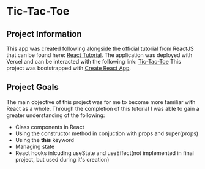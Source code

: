 # Tic-Tac-Toe
## Project Information
This app was created following alongside the official tutorial from ReactJS that can be found here: [React Tutorial](https://reactjs.org/tutorial/tutorial.html).
The application was deployed with Vercel and can be interacted with the following link:  [Tic-Tac-Toe](https://tic-tac-toe-lake-mu.vercel.app/)
This project was bootstrapped with [Create React App](https://github.com/facebook/create-react-app).

## Project Goals
The main objective of this project was for me to become more familiar with React as a whole. 
Through the completion of this tutorial I was able to gain a greater understanding of the following:
* Class components in React
* Using the constructor method in conjuction with props and super(props)
* Using the **this** keyword
* Managing state
* React hooks inlcuding useState and useEffect(not implemented in final project, but used during it's creation)
